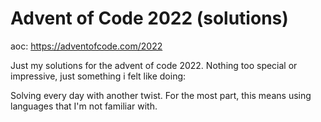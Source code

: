 # Advent of Code 2022 (solutions)

aoc: https://adventofcode.com/2022

Just my solutions for the advent of code 2022.
Nothing too special or impressive,
just something i felt like doing:

Solving every day with another twist.
For the most part, this means using languages that I'm not familiar with.
